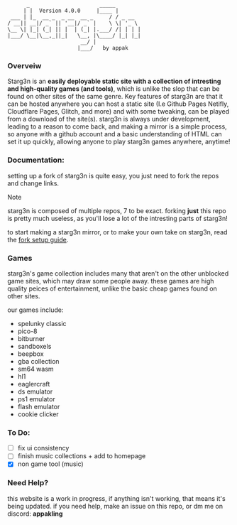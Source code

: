 ```
      _                      _____        
     | |  Version 4.0.0     |____ |       
 ___ | |_  __ _  _ __  __ _     / / _ __  
/ __|| __|/ _` || '__|/ _` |    \ \| '_ \ 
\__ \| |_| (_| || |  | (_| |.___/ /| | | |
|___/ \__|\__,_||_|   \__, |\____/ |_| |_|
                       __/ |              
                      |___/   by appak

```
### Overveiw
Starg3n is an **easily deployable static site with a collection of intresting and high-quality games (and tools)**, which is unlike the slop that can be found on other sites of the same genre. Key features of starg3n are that it can be hosted anywhere you can host a static site (I.e Github Pages Netifly, Cloudflare Pages, Glitch, and more) and with some tweaking, can be played from a download of the site(s). starg3n is always under development, leading to a reason to come back, and making a mirror is a simple process, so anyone with a github account and a basic understanding of HTML can set it up quickly, allowing anyone to play starg3n games anywhere, anytime!

### Documentation:
setting up a fork of starg3n is quite easy, you just need to fork the repos and change links.
> [!NOTE]
> starg3n is composed of multiple repos, 7 to be exact. forking **just** this repo is pretty much useless, as you'll lose a lot of the intresting parts of starg3n!

to start making a starg3n mirror, or to make your own take on starg3n, read the [fork setup guide](https://github.com/starg3n/starg3n.github.io/blob/main/forksetup.md).

### Games
starg3n's game collection includes many that aren't on the other unblocked game sites, which may draw some people away. these games are high quality peices of entertainment, unlike the basic cheap games found on other sites.

our games include:
- spelunky classic
- pico-8
- bitburner
- sandboxels
- beepbox
- gba collection
- sm64 wasm
- hl1
- eaglercraft
- ds emulator
- ps1 emulator
- flash emulator
- cookie clicker


### To Do:
  - [ ] fix ui consistency
  - [ ] finish music collections + add to homepage
  - [X] non game tool (music) 

### Need Help?
this website is a work in progress, if anything isn't working, that means it's being updated.
if you need help, make an issue on this repo, or dm me on discord: **appakling**
